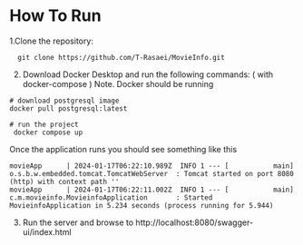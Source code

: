 # How To Run
1.Clone the repository:
```shell
  git clone https://github.com/T-Rasaei/MovieInfo.git
```
2. Download Docker Desktop and run the following commands: ( with docker-compose )
Note. Docker should be running
```shell
# download postgresql image
docker pull postgresql:latest
```
```shell
# run the project
 docker compose up
```
Once the application runs you should see something like this
```shell
movieApp      | 2024-01-17T06:22:10.989Z  INFO 1 --- [           main] o.s.b.w.embedded.tomcat.TomcatWebServer  : Tomcat started on port 8080 (http) with context path ''
movieApp      | 2024-01-17T06:22:11.002Z  INFO 1 --- [           main] c.m.movieinfo.MovieinfoApplication       : Started MovieinfoApplication in 5.234 seconds (process running for 5.944)
```
3. Run the server and browse to http://localhost:8080/swagger-ui/index.html